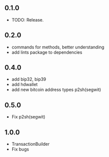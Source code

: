 ## 0.1.0

* TODO: Release.

## 0.2.0

* commands for methods, better understanding
* add lints package to dependencies

## 0.4.0

* add bip32, bip39
* add hdwallet
* add new bitcoin address types p2sh(segwit)

## 0.5.0

* Fix p2sh(segwit)

## 1.0.0

* TransactionBuilder
* Fix bugs